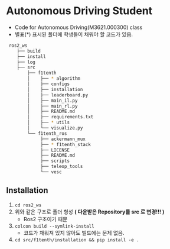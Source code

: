 # Autonomous Driving Student
- Code for Autonomous Driving(M3621.000300) class
- 별표(*) 표시된 폴더에 학생들이 채워야 할 코드가 있음.
```bash
 ros2_ws
    ├── build
    ├── install
    ├── log
    ├── src
        ├── f1tenth
        │    ├── * algorithm
        │    ├── configs
        │    ├── installation
        │    ├── leaderboard.py
        │    ├── main_il.py
        │    ├── main_rl.py
        │    ├── README.md
        │    ├── requirements.txt
        │    ├── * utils
        │    └── visualize.py
        └── f1tenth_ros
             ├── ackermann_mux
             ├── * f1tenth_stack
             ├── LICENSE
             ├── README.md
             ├── scripts
             ├── teleop_tools
             └── vesc

```

## Installation
1. ```cd ros2_ws```
2. 위와 같은 구조로 폴더 형성 **( 다운받은 Repository를 src 로 변경!!! )**
    - Ros2 구조이기 때문
3. ```colcon build --symlink-install```
    - 코드가 채워져 있지 않아도 빌드에는 문제 없음.
4. ```cd src/f1tenth/installation && pip install -e .```
